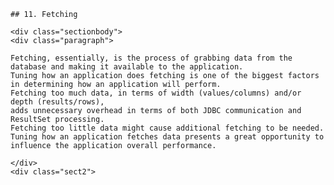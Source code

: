     ## 11. Fetching

    <div class="sectionbody">
    <div class="paragraph">

    Fetching, essentially, is the process of grabbing data from the database and making it available to the application.
    Tuning how an application does fetching is one of the biggest factors in determining how an application will perform.
    Fetching too much data, in terms of width (values/columns) and/or depth (results/rows),
    adds unnecessary overhead in terms of both JDBC communication and ResultSet processing.
    Fetching too little data might cause additional fetching to be needed.
    Tuning how an application fetches data presents a great opportunity to influence the application overall performance.

    </div>
    <div class="sect2">
